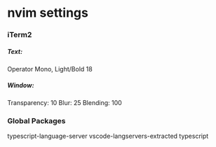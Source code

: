 # nvim settings

### iTerm2

##### Text:
  Operator Mono, Light/Bold 18

##### Window:
  Transparency: 10
  Blur: 25
  Blending: 100

### Global Packages

  typescript-language-server
  vscode-langservers-extracted
  typescript

